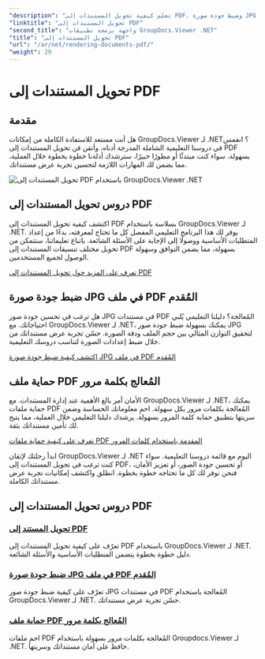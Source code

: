 ```yaml
---
"description": "تعلم كيفية تحويل المستندات إلى PDF، وضبط جودة صورة JPG، وحماية ملفات PDF بكلمات مرور باستخدام GroupDocs.Viewer لدروس .NET."
"linktitle": "تحويل المستندات إلى PDF"
"second_title": "واجهة برمجة تطبيقات GroupDocs.Viewer .NET"
"title": "تحويل المستندات إلى PDF"
"url": "/ar/net/rendering-documents-pdf/"
"weight": 29
---
```


# تحويل المستندات إلى PDF


## مقدمة

هل أنت مستعد للاستفادة الكاملة من إمكانات GroupDocs.Viewer لـ .NET؟ انغمس في دروسنا التعليمية الشاملة المدرجة أدناه، وأتقن فن تحويل المستندات إلى PDF بسهولة. سواء كنت مبتدئًا أو مطورًا خبيرًا، سترشدك أدلةنا خطوة بخطوة خلال العملية، مما يضمن لك المهارات اللازمة لتحسين تجربة عرض مستنداتك.

![تحويل المستندات إلى PDF باستخدام GroupDocs.Viewer .NET](/viewer/rendering-documents-pdf/image.png)

## دروس تحويل المستندات إلى PDF

اكتشف كيفية تحويل المستندات إلى PDF بسلاسة باستخدام GroupDocs.Viewer لـ .NET. يوفر لك هذا البرنامج التعليمي المفصل كل ما تحتاج لمعرفته، بدءًا من إعداد المتطلبات الأساسية ووصولًا إلى الإجابة على الأسئلة الشائعة. باتباع تعليماتنا، ستتمكن من تحويل مختلف تنسيقات المستندات إلى PDF بسهولة، مما يضمن التوافق وسهولة الوصول لجميع المستخدمين.

[تعرف على المزيد حول تحويل المستندات إلى PDF](./render-to-pdf/)

## ضبط جودة صورة JPG في ملف PDF المُقدم

هل ترغب في تحسين جودة صور JPG في مستندات PDF المُعالجة؟ دليلنا التعليمي يُلبي احتياجاتك. مع GroupDocs.Viewer لـ .NET، يمكنك بسهولة ضبط جودة صور JPG لتحقيق التوازن المثالي بين حجم الملف ودقة الصورة. حسّن تجربة عرض مستنداتك من خلال ضبط إعدادات الصورة لتناسب دروسك التعليمية.

[اكتشف كيفية ضبط جودة صورة JPG في ملف PDF المُقدم](./adjust-jpg-quality-pdf/)

## حماية ملف PDF المُعالج بكلمة مرور

الأمان أمر بالغ الأهمية عند إدارة المستندات. مع GroupDocs.Viewer لـ .NET، يمكنك حماية ملفات PDF المُعالجة بكلمات مرور بكل سهولة. احمِ معلوماتك الحساسة وضمن سريتها بتطبيق حماية كلمة المرور بسهولة. يرشدك دليلنا التعليمي خلال العملية، مما يتيح لك تأمين مستنداتك بثقة.

[تعرف على كيفية حماية ملفات PDF المقدمة باستخدام كلمات المرور](./protect-pdf/)

ابدأ رحلتك لإتقان GroupDocs.Viewer لـ .NET اليوم مع قائمة دروسنا التعليمية. سواء كنت ترغب في تحويل المستندات إلى PDF، أو تحسين جودة الصور، أو تعزيز الأمان، فنحن نوفر لك كل ما تحتاجه خطوة بخطوة. انطلق واكتشف إمكانيات تجربة عرض مستنداتك الكاملة.
## دروس تحويل المستندات إلى PDF
### [تحويل المستند إلى PDF](./render-to-pdf/)
تعرّف على كيفية تحويل المستندات إلى PDF باستخدام GroupDocs.Viewer لـ .NET. دليل خطوة بخطوة يتضمن المتطلبات الأساسية والأسئلة الشائعة.
### [ضبط جودة صورة JPG في ملف PDF المُقدم](./adjust-jpg-quality-pdf/)
تعرّف على كيفية ضبط جودة صور JPG في مستندات PDF المُعالجة باستخدام GroupDocs.Viewer لـ .NET. حسّن تجربة عرض مستنداتك.
### [حماية ملف PDF المُعالج بكلمة مرور](./protect-pdf/)
احمِ ملفات PDF المُعالجة بكلمات مرور بسهولة باستخدام Groupdocs.Viewer لـ .NET. حافظ على أمان مستنداتك وسريتها.